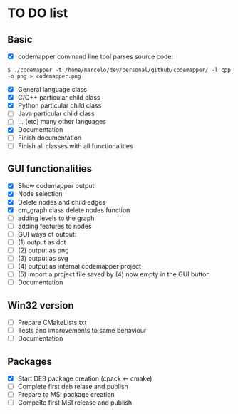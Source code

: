 # TO DO list

## Basic

- [x] codemapper command line tool parses source code: 
```
$ ./codemapper -t /home/marcelo/dev/personal/github/codemapper/ -l cpp -o png > codemapper.png
```
- [x] General language class 
- [x] C/C++ particular child class
- [x] Python particular child class
- [ ] Java particular child class
- [ ] ... (etc) many other languages
- [x] Documentation
- [ ] Finish documentation
- [ ] Finish all classes with all functionalities

## GUI functionalities

- [x] Show codemapper output
- [x] Node selection
- [x] Delete nodes and child edges
- [x] cm_graph class delete nodes function
- [ ] adding levels to the graph
- [ ] adding features to nodes
- [ ] GUI ways of output:
- [ ] (1) output as dot
- [ ] (2) output as png
- [ ] (3) output as svg
- [ ] (4) output as internal codemapper project
- [ ] (5) import a project file saved by (4) now empty in the GUI button
- [ ] Documentation

## Win32 version

- [ ] Prepare CMakeLists.txt
- [ ] Tests and improvements to same behaviour
- [ ] Documentation

## Packages 

- [x] Start DEB package creation (cpack <- cmake)
- [ ] Complete first deb relase and publish
- [ ] Prepare to MSI package creation
- [ ] Compelte first MSI release and publish
